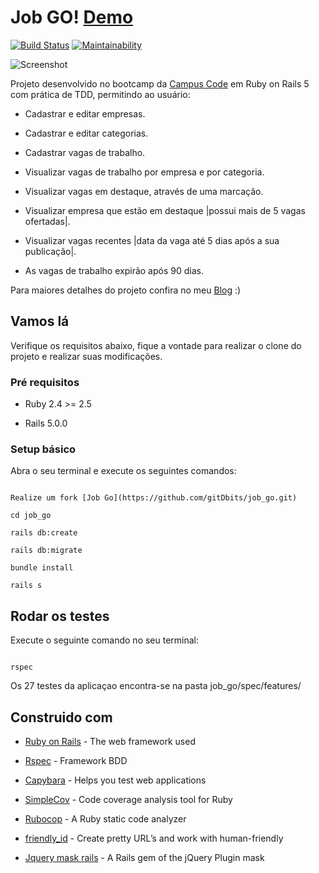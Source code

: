 # Job GO! [Demo](https://jobgo.herokuapp.com/)

[![Build Status](https://travis-ci.org/gitDbits/job_go.svg?branch=master)](https://travis-ci.org/gitDbits/job_go) [![Maintainability](https://api.codeclimate.com/v1/badges/9636fa9165d3c122b696/maintainability)](https://codeclimate.com/github/gitDbits/job_go/maintainability)

  

![Screenshot](https://i.imgur.com/J3FsQn4.png)

  

Projeto desenvolvido no bootcamp da [Campus Code](https://campuscode.com.br/) em Ruby on Rails 5 com prática de TDD, permitindo ao usuário:

  

* Cadastrar e editar empresas.

* Cadastrar e editar categorias.

* Cadastrar vagas de trabalho.

* Visualizar vagas de trabalho por empresa e por categoria.

* Visualizar vagas em destaque, através de uma marcação.

* Visualizar empresa que estão em destaque |possui mais de 5 vagas ofertadas|.

* Visualizar vagas recentes |data da vaga até 5 dias após a sua publicação|.

* As vagas de trabalho expirão após 90 dias.

  

Para maiores detalhes do projeto confira no meu [Blog](http://diegonoronha.com.br/) :)

  

## Vamos lá

Verifique os requisitos abaixo, fique a vontade para realizar o clone do projeto e realizar suas modificações.

  

### Pré requisitos

* Ruby 2.4 >= 2.5

* Rails 5.0.0

  

### Setup básico

  

Abra o seu terminal e execute os seguintes comandos:

  

```

Realize um fork [Job Go](https://github.com/gitDbits/job_go.git)

cd job_go

rails db:create

rails db:migrate

bundle install

rails s

```

  

## Rodar os testes

  

Execute o seguinte comando no seu terminal:

  

```

rspec

```

Os 27 testes da aplicaçao encontra-se na pasta job_go/spec/features/

  

## Construido com

  

*  [Ruby on Rails](http://www.dropwizard.io/1.0.2/docs/) - The web framework used

*  [Rspec](https://github.com/rspec/rspec) - Framework BDD

*  [Capybara](https://github.com/teamcapybara/capybara) - Helps you test web applications

*  [SimpleCov](https://github.com/colszowka/simplecov) - Code coverage analysis tool for Ruby

*  [Rubocop](https://github.com/rubocop-hq/rubocop) - A Ruby static code analyzer

*  [friendly_id](https://github.com/norman/friendly_id) - Create pretty URL’s and work with human-friendly

*  [Jquery mask rails](https://github.com/maurcarvalho/jquery_mask_rails) - A Rails gem of the jQuery Plugin mask
